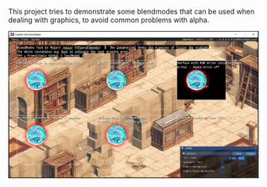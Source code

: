 This project tries to demonstrate some blendmodes that can be used when dealing with graphics, to avoid common problems with alpha.

![Demo Image](Demo.png "AAA")
